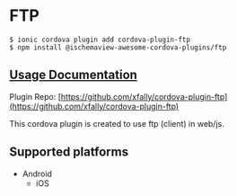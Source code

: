 # FTP

```text
$ ionic cordova plugin add cordova-plugin-ftp
$ npm install @ischemaview-awesome-cordova-plugins/ftp
```

## [Usage Documentation](https://danielsogl.gitbook.io/awesome-cordova-plugins/plugins/ftp/)

Plugin Repo: [https://github.com/xfally/cordova-plugin-ftp](https://github.com/xfally/cordova-plugin-ftp)

This cordova plugin is created to use ftp \(client\) in web/js.

## Supported platforms

* Android
  * iOS

